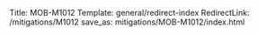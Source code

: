 Title: MOB-M1012
Template: general/redirect-index
RedirectLink: /mitigations/M1012
save_as: mitigations/MOB-M1012/index.html
